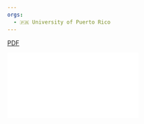 ```yaml
---
orgs:
  - 🇵🇷 University of Puerto Rico
---
```

[PDF](pdfs/vaib18rodriguez.pdf)


![](pdfs/vaib18rodriguez.pdf)